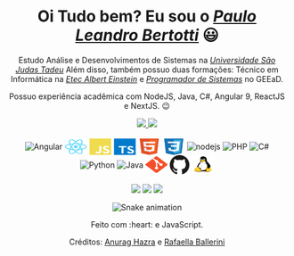 <div>
  <h1 align="center">Oi Tudo bem? Eu sou o <a href="https://www.linkedin.com/in/paulo-leandro-bertotti-0346a0221/"><i>Paulo Leandro Bertotti</i></a> 😃️</h1>
  <p align="center">Estudo Análise e Desenvolvimentos de Sistemas na <a href="https://www.usjt.br"><i>Universidade São Judas Tadeu</i></a> Além disso, também possuo duas formações: Técnico em Informática na <a href="https://etecalberteinstein.com.br"> <i>Etec Albert Einstein</i></a> e <a href="https://portalgeead.cps.sp.gov.br"> <i>Programador de Sistemas</i></a> no GEEaD. 
    <br>
  <p align="center">Possuo experiência acadêmica com NodeJS, Java, C#, Angular 9, ReactJS e NextJS. 😉️</h2>
</div>
<div align="center">
  <a href="https://github.com/netotv">
    <img height="150em" src="https://github-readme-stats.vercel.app/api?username=netotv&count_private=true&include_all_commits=true&show_icons=true&theme=dracula&hide_border=false&show_owner=true"/>
    <img height="150em" src="https://github-readme-stats.vercel.app/api/top-langs/?username=netotv&theme=dracula&hide_border=false&&layout=compact"/>
  </a>
</div>

<div align="center" valign="top"><br>
  <img align="center" alt="Angular" height="35" width="35" src="https://avatars.githubusercontent.com/u/139426?s=200&v=4">
  <img align="center" alt="React" height="30" width="40" src="https://raw.githubusercontent.com/devicons/devicon/master/icons/react/react-original.svg">
  <img align="center" alt="Js" height="30" width="40" src="https://raw.githubusercontent.com/devicons/devicon/master/icons/javascript/javascript-plain.svg">
  <img align="center" alt="Js" height="30" width="40" src="https://raw.githubusercontent.com/devicons/devicon/master/icons/typescript/typescript-plain.svg">
  <img align="center" alt="HTML" height="30" width="40" src="https://raw.githubusercontent.com/devicons/devicon/master/icons/html5/html5-original.svg">
  <img align="center" alt="CSS" height="30" width="40" src="https://raw.githubusercontent.com/devicons/devicon/master/icons/css3/css3-original.svg">
  <img align="center" alt="nodejs" height="35" width="35" src="https://cdn.worldvectorlogo.com/logos/nodejs-icon.svg">
  <img align="center" alt="PHP" height="30" width="40" src="https://raw.githubusercontent.com/jmnote/z-icons/master/svg/php.svg">
  <img align="center" alt="C#" height="30" width="40" src="https://raw.githubusercontent.com/jmnote/z-icons/master/svg/csharp.svg">
  <img align="center" alt="Python" height="35" width="35" src="https://raw.githubusercontent.com/jmnote/z-icons/master/svg/python.svg">
  <img align="center" alt="Java" height="30" width="40" src="https://raw.githubusercontent.com/jmnote/z-icons/master/svg/java.svg">
  <img align="center" alt="git" height="30" width="40" src="https://raw.githubusercontent.com/devicons/devicon/master/icons/git/git-original.svg">
  <img align="center" alt="github" height="35" width="35" src="/github/GitHub.png">
  <img align="center" alt="linux" height="30" width="40" src="https://raw.githubusercontent.com/devicons/devicon/master/icons/linux/linux-original.svg">
</div><br>

<div align="center">
  <a href="https://www.linkedin.com/in/paulo-leandro-bertotti-0346a0221/" target="_blank"><img src="https://img.shields.io/badge/-LinkedIn-%230077B5?style=for-the-badge&logo=linkedin&logoColor=white" target="_blank"></a>
  <a href="https://plb-portfolio.netlify.app" target="_blank"><img src="https://img.shields.io/badge/Meu-Portfólio-critical?style=for-the-badge&logo=appveyor" target="_blank"></a> 
  <a href="mailto:pauloleandrolopezzz@gmail.com"><img src="https://img.shields.io/badge/-Gmail-%23333?style=for-the-badge&logo=gmail&logoColor=white" target="_blank"></a>
</div>

<div align="center">
  
  ![Snake animation](https://github.com/danielbped/danielbped/blob/output/github-contribution-grid-snake.svg)
  
</div>

<div align="center">
  <p>Feito com :heart: e JavaScript.</p>
  <p>Créditos: <a href="https://github.com/anuraghazra/github-readme-stats">Anurag Hazra</a> e <a href="https://github.com/rafaballerini">Rafaella Ballerini</a></p>
</div>
